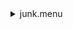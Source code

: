 <details><summary>junk.menu</summary><blockquote><pre><details><summary>all_wavelength_coronal_flat.cbk</summary><blockquote><pre><details><summary>setupFlat.rcp</summary><blockquote><pre>rcpname diffuser  in&#x1F4D5;  diffuser  in 
rcpname cover out&#x1F4D5;  cover out 
rcpname occ		out&#x1F4D5;  occ		out 
rcpname shut	out&#x1F4D5;  shut	out 
rcpname calib	out&#x1F4D5;  calib	out 
The above code block covers:0.00 minutes of camera integration + hardware moves and overhead</pre></blockquote></details><details><summary>setupDark.rcp</summary><blockquote><pre>rcpname shut	in&#x1F4D5;  shut	in 
The above code block covers:0.00 minutes of camera integration + hardware moves and overhead</pre></blockquote></details><details><summary>&#x1F4D9; dark_01wave_1beam_16sums_10rep_BOTH.rcp</summary><blockquote><pre>rcpname shut	in&#x1F4D5;  shut	in 
rcpname data	rcam	both	656.28	16&#x1F4D9;  data	rcam	both	656.28	16 
rcpname data	rcam	both	656.28	16&#x1F4D9;  data	rcam	both	656.28	16 
rcpname data	rcam	both	656.28	16&#x1F4D9;  data	rcam	both	656.28	16 
rcpname data	rcam	both	656.28	16&#x1F4D9;  data	rcam	both	656.28	16 
rcpname data	rcam	both	656.28	16&#x1F4D9;  data	rcam	both	656.28	16 
rcpname data	rcam	both	656.28	16&#x1F4D9;  data	rcam	both	656.28	16 
rcpname data	rcam	both	656.28	16&#x1F4D9;  data	rcam	both	656.28	16 
rcpname data	rcam	both	656.28	16&#x1F4D9;  data	rcam	both	656.28	16 
rcpname data	rcam	both	656.28	16&#x1F4D9;  data	rcam	both	656.28	16 
rcpname data	rcam	both	656.28	16&#x1F4D9;  data	rcam	both	656.28	16 
The above code block covers:0.90 minutes of camera integration + hardware moves and overhead</pre></blockquote></details><details><summary>setupFlat.rcp</summary><blockquote><pre>rcpname diffuser  in&#x1F4D5;  diffuser  in 
rcpname cover out&#x1F4D5;  cover out 
rcpname occ		out&#x1F4D5;  occ		out 
rcpname shut	out&#x1F4D5;  shut	out 
rcpname calib	out&#x1F4D5;  calib	out 
The above code block covers:0.00 minutes of camera integration + hardware moves and overhead</pre></blockquote></details><details><summary>637_FW.rcp</summary><blockquote><pre>rcpname prefilterrange 637&#x1F4D5;  prefilterrange 637 
The above code block covers:0.00 minutes of camera integration + hardware moves and overhead</pre></blockquote></details><details><summary>&#x1F4D8; 637_03wave_2beam_16sums_4rep_BOTH.rcp</summary><blockquote><pre>rcpname data	rcam	both	 637.35	   16&#x1F4D8;  data	rcam	both	 637.35	   16 
rcpname data	rcam	both	 637.40	   16&#x1F4D8;  data	rcam	both	 637.40	   16 
rcpname data	rcam	both	 637.45	   16&#x1F4D8;  data	rcam	both	 637.45	   16 
rcpname data	tcam	both	 637.35	   16&#x1F4D8;  data	tcam	both	 637.35	   16 
rcpname data	tcam	both	 637.40	   16&#x1F4D8;  data	tcam	both	 637.40	   16 
rcpname data	tcam	both	 637.45	   16&#x1F4D8;  data	tcam	both	 637.45	   16 
rcpname data	rcam	both	 637.35	   16&#x1F4D8;  data	rcam	both	 637.35	   16 
rcpname data	rcam	both	 637.40	   16&#x1F4D8;  data	rcam	both	 637.40	   16 
rcpname data	rcam	both	 637.45	   16&#x1F4D8;  data	rcam	both	 637.45	   16 
rcpname data	tcam	both	 637.35	   16&#x1F4D8;  data	tcam	both	 637.35	   16 
rcpname data	tcam	both	 637.40	   16&#x1F4D8;  data	tcam	both	 637.40	   16 
rcpname data	tcam	both	 637.45	   16&#x1F4D8;  data	tcam	both	 637.45	   16 
rcpname data	rcam	both	 637.35	   16&#x1F4D8;  data	rcam	both	 637.35	   16 
rcpname data	rcam	both	 637.40	   16&#x1F4D8;  data	rcam	both	 637.40	   16 
rcpname data	rcam	both	 637.45	   16&#x1F4D8;  data	rcam	both	 637.45	   16 
rcpname data	tcam	both	 637.35	   16&#x1F4D8;  data	tcam	both	 637.35	   16 
rcpname data	tcam	both	 637.40	   16&#x1F4D8;  data	tcam	both	 637.40	   16 
rcpname data	tcam	both	 637.45	   16&#x1F4D8;  data	tcam	both	 637.45	   16 
rcpname data	rcam	both	 637.35	   16&#x1F4D8;  data	rcam	both	 637.35	   16 
rcpname data	rcam	both	 637.40	   16&#x1F4D8;  data	rcam	both	 637.40	   16 
rcpname data	rcam	both	 637.45	   16&#x1F4D8;  data	rcam	both	 637.45	   16 
rcpname data	tcam	both	 637.35	   16&#x1F4D8;  data	tcam	both	 637.35	   16 
rcpname data	tcam	both	 637.40	   16&#x1F4D8;  data	tcam	both	 637.40	   16 
rcpname data	tcam	both	 637.45	   16&#x1F4D8;  data	tcam	both	 637.45	   16 
The above code block covers:2.17 minutes of camera integration + hardware moves and overhead</pre></blockquote></details><details><summary>670_FW.rcp</summary><blockquote><pre>rcpname prefilterrange 670&#x1F4D5;  prefilterrange 670 
The above code block covers:0.00 minutes of camera integration + hardware moves and overhead</pre></blockquote></details><details><summary>&#x1F4D8; 670_03wave_2beam_16sums_4rep_BOTH.rcp</summary><blockquote><pre>rcpname data	rcam	both	 670.11	   16&#x1F4D8;  data	rcam	both	 670.11	   16 
rcpname data	rcam	both	 670.16	   16&#x1F4D8;  data	rcam	both	 670.16	   16 
rcpname data	rcam	both	 670.21	   16&#x1F4D8;  data	rcam	both	 670.21	   16 
rcpname data	tcam	both	 670.11	   16&#x1F4D8;  data	tcam	both	 670.11	   16 
rcpname data	tcam	both	 670.16	   16&#x1F4D8;  data	tcam	both	 670.16	   16 
rcpname data	tcam	both	 670.21	   16&#x1F4D8;  data	tcam	both	 670.21	   16 
rcpname data	rcam	both	 670.11	   16&#x1F4D8;  data	rcam	both	 670.11	   16 
rcpname data	rcam	both	 670.16	   16&#x1F4D8;  data	rcam	both	 670.16	   16 
rcpname data	rcam	both	 670.21	   16&#x1F4D8;  data	rcam	both	 670.21	   16 
rcpname data	tcam	both	 670.11	   16&#x1F4D8;  data	tcam	both	 670.11	   16 
rcpname data	tcam	both	 670.16	   16&#x1F4D8;  data	tcam	both	 670.16	   16 
rcpname data	tcam	both	 670.21	   16&#x1F4D8;  data	tcam	both	 670.21	   16 
rcpname data	rcam	both	 670.11	   16&#x1F4D8;  data	rcam	both	 670.11	   16 
rcpname data	rcam	both	 670.16	   16&#x1F4D8;  data	rcam	both	 670.16	   16 
rcpname data	rcam	both	 670.21	   16&#x1F4D8;  data	rcam	both	 670.21	   16 
rcpname data	tcam	both	 670.11	   16&#x1F4D8;  data	tcam	both	 670.11	   16 
rcpname data	tcam	both	 670.16	   16&#x1F4D8;  data	tcam	both	 670.16	   16 
rcpname data	tcam	both	 670.21	   16&#x1F4D8;  data	tcam	both	 670.21	   16 
rcpname data	rcam	both	 670.11	   16&#x1F4D8;  data	rcam	both	 670.11	   16 
rcpname data	rcam	both	 670.16	   16&#x1F4D8;  data	rcam	both	 670.16	   16 
rcpname data	rcam	both	 670.21	   16&#x1F4D8;  data	rcam	both	 670.21	   16 
rcpname data	tcam	both	 670.11	   16&#x1F4D8;  data	tcam	both	 670.11	   16 
rcpname data	tcam	both	 670.16	   16&#x1F4D8;  data	tcam	both	 670.16	   16 
rcpname data	tcam	both	 670.21	   16&#x1F4D8;  data	tcam	both	 670.21	   16 
The above code block covers:2.17 minutes of camera integration + hardware moves and overhead</pre></blockquote></details><details><summary>706_FW.rcp</summary><blockquote><pre>rcpname prefilterrange 706&#x1F4D5;  prefilterrange 706 
The above code block covers:0.00 minutes of camera integration + hardware moves and overhead</pre></blockquote></details><details><summary>&#x1F4D8; 706_03wave_2beam_16sums_4rep_BLUE.rcp</summary><blockquote><pre>rcpname data	rcam	blue	 706.13	   16&#x1F4D8;  data	rcam	blue	 706.13	   16 
rcpname data	rcam	blue	 706.20	   16&#x1F4D8;  data	rcam	blue	 706.20	   16 
rcpname data	rcam	blue	 706.27	   16&#x1F4D8;  data	rcam	blue	 706.27	   16 
rcpname data	tcam	blue	 706.13	   16&#x1F4D8;  data	tcam	blue	 706.13	   16 
rcpname data	tcam	blue	 706.20	   16&#x1F4D8;  data	tcam	blue	 706.20	   16 
rcpname data	tcam	blue	 706.27	   16&#x1F4D8;  data	tcam	blue	 706.27	   16 
rcpname data	rcam	blue	 706.13	   16&#x1F4D8;  data	rcam	blue	 706.13	   16 
rcpname data	rcam	blue	 706.20	   16&#x1F4D8;  data	rcam	blue	 706.20	   16 
rcpname data	rcam	blue	 706.27	   16&#x1F4D8;  data	rcam	blue	 706.27	   16 
rcpname data	tcam	blue	 706.13	   16&#x1F4D8;  data	tcam	blue	 706.13	   16 
rcpname data	tcam	blue	 706.20	   16&#x1F4D8;  data	tcam	blue	 706.20	   16 
rcpname data	tcam	blue	 706.27	   16&#x1F4D8;  data	tcam	blue	 706.27	   16 
rcpname data	rcam	blue	 706.13	   16&#x1F4D8;  data	rcam	blue	 706.13	   16 
rcpname data	rcam	blue	 706.20	   16&#x1F4D8;  data	rcam	blue	 706.20	   16 
rcpname data	rcam	blue	 706.27	   16&#x1F4D8;  data	rcam	blue	 706.27	   16 
rcpname data	tcam	blue	 706.13	   16&#x1F4D8;  data	tcam	blue	 706.13	   16 
rcpname data	tcam	blue	 706.20	   16&#x1F4D8;  data	tcam	blue	 706.20	   16 
rcpname data	tcam	blue	 706.27	   16&#x1F4D8;  data	tcam	blue	 706.27	   16 
rcpname data	rcam	blue	 706.13	   16&#x1F4D8;  data	rcam	blue	 706.13	   16 
rcpname data	rcam	blue	 706.20	   16&#x1F4D8;  data	rcam	blue	 706.20	   16 
rcpname data	rcam	blue	 706.27	   16&#x1F4D8;  data	rcam	blue	 706.27	   16 
rcpname data	tcam	blue	 706.13	   16&#x1F4D8;  data	tcam	blue	 706.13	   16 
rcpname data	tcam	blue	 706.20	   16&#x1F4D8;  data	tcam	blue	 706.20	   16 
rcpname data	tcam	blue	 706.27	   16&#x1F4D8;  data	tcam	blue	 706.27	   16 
The above code block covers:2.17 minutes of camera integration + hardware moves and overhead</pre></blockquote></details><details><summary>761_FW.rcp</summary><blockquote><pre>rcpname prefilterrange 761&#x1F4D5;  prefilterrange 761 
The above code block covers:0.00 minutes of camera integration + hardware moves and overhead</pre></blockquote></details><details><summary>&#x1F4D8; 761_03wave_2beam_16sums_4rep_BOTH.rcp</summary><blockquote><pre>rcpname data	rcam	both	 761.04	   16&#x1F4D8;  data	rcam	both	 761.04	   16 
rcpname data	rcam	both	 761.10	   16&#x1F4D8;  data	rcam	both	 761.10	   16 
rcpname data	rcam	both	 761.16	   16&#x1F4D8;  data	rcam	both	 761.16	   16 
rcpname data	tcam	both	 761.04	   16&#x1F4D8;  data	tcam	both	 761.04	   16 
rcpname data	tcam	both	 761.10	   16&#x1F4D8;  data	tcam	both	 761.10	   16 
rcpname data	tcam	both	 761.16	   16&#x1F4D8;  data	tcam	both	 761.16	   16 
rcpname data	rcam	both	 761.04	   16&#x1F4D8;  data	rcam	both	 761.04	   16 
rcpname data	rcam	both	 761.10	   16&#x1F4D8;  data	rcam	both	 761.10	   16 
rcpname data	rcam	both	 761.16	   16&#x1F4D8;  data	rcam	both	 761.16	   16 
rcpname data	tcam	both	 761.04	   16&#x1F4D8;  data	tcam	both	 761.04	   16 
rcpname data	tcam	both	 761.10	   16&#x1F4D8;  data	tcam	both	 761.10	   16 
rcpname data	tcam	both	 761.16	   16&#x1F4D8;  data	tcam	both	 761.16	   16 
rcpname data	rcam	both	 761.04	   16&#x1F4D8;  data	rcam	both	 761.04	   16 
rcpname data	rcam	both	 761.10	   16&#x1F4D8;  data	rcam	both	 761.10	   16 
rcpname data	rcam	both	 761.16	   16&#x1F4D8;  data	rcam	both	 761.16	   16 
rcpname data	tcam	both	 761.04	   16&#x1F4D8;  data	tcam	both	 761.04	   16 
rcpname data	tcam	both	 761.10	   16&#x1F4D8;  data	tcam	both	 761.10	   16 
rcpname data	tcam	both	 761.16	   16&#x1F4D8;  data	tcam	both	 761.16	   16 
rcpname data	rcam	both	 761.04	   16&#x1F4D8;  data	rcam	both	 761.04	   16 
rcpname data	rcam	both	 761.10	   16&#x1F4D8;  data	rcam	both	 761.10	   16 
rcpname data	rcam	both	 761.16	   16&#x1F4D8;  data	rcam	both	 761.16	   16 
rcpname data	tcam	both	 761.04	   16&#x1F4D8;  data	tcam	both	 761.04	   16 
rcpname data	tcam	both	 761.10	   16&#x1F4D8;  data	tcam	both	 761.10	   16 
rcpname data	tcam	both	 761.16	   16&#x1F4D8;  data	tcam	both	 761.16	   16 
The above code block covers:2.17 minutes of camera integration + hardware moves and overhead</pre></blockquote></details><details><summary>789_FW.rcp</summary><blockquote><pre>rcpname prefilterrange 789&#x1F4D5;  prefilterrange 789 
The above code block covers:0.00 minutes of camera integration + hardware moves and overhead</pre></blockquote></details><details><summary>&#x1F4D8; 789_03wave_2beam_16sums_4rep_BOTH.rcp</summary><blockquote><pre>rcpname data	rcam	both	 789.33	   16&#x1F4D8;  data	rcam	both	 789.33	   16 
rcpname data	rcam	both	 789.40	   16&#x1F4D8;  data	rcam	both	 789.40	   16 
rcpname data	rcam	both	 789.47	   16&#x1F4D8;  data	rcam	both	 789.47	   16 
rcpname data	tcam	both	 789.33	   16&#x1F4D8;  data	tcam	both	 789.33	   16 
rcpname data	tcam	both	 789.40	   16&#x1F4D8;  data	tcam	both	 789.40	   16 
rcpname data	tcam	both	 789.47	   16&#x1F4D8;  data	tcam	both	 789.47	   16 
rcpname data	rcam	both	 789.33	   16&#x1F4D8;  data	rcam	both	 789.33	   16 
rcpname data	rcam	both	 789.40	   16&#x1F4D8;  data	rcam	both	 789.40	   16 
rcpname data	rcam	both	 789.47	   16&#x1F4D8;  data	rcam	both	 789.47	   16 
rcpname data	tcam	both	 789.33	   16&#x1F4D8;  data	tcam	both	 789.33	   16 
rcpname data	tcam	both	 789.40	   16&#x1F4D8;  data	tcam	both	 789.40	   16 
rcpname data	tcam	both	 789.47	   16&#x1F4D8;  data	tcam	both	 789.47	   16 
rcpname data	rcam	both	 789.33	   16&#x1F4D8;  data	rcam	both	 789.33	   16 
rcpname data	rcam	both	 789.40	   16&#x1F4D8;  data	rcam	both	 789.40	   16 
rcpname data	rcam	both	 789.47	   16&#x1F4D8;  data	rcam	both	 789.47	   16 
rcpname data	tcam	both	 789.33	   16&#x1F4D8;  data	tcam	both	 789.33	   16 
rcpname data	tcam	both	 789.40	   16&#x1F4D8;  data	tcam	both	 789.40	   16 
rcpname data	tcam	both	 789.47	   16&#x1F4D8;  data	tcam	both	 789.47	   16 
rcpname data	rcam	both	 789.33	   16&#x1F4D8;  data	rcam	both	 789.33	   16 
rcpname data	rcam	both	 789.40	   16&#x1F4D8;  data	rcam	both	 789.40	   16 
rcpname data	rcam	both	 789.47	   16&#x1F4D8;  data	rcam	both	 789.47	   16 
rcpname data	tcam	both	 789.33	   16&#x1F4D8;  data	tcam	both	 789.33	   16 
rcpname data	tcam	both	 789.40	   16&#x1F4D8;  data	tcam	both	 789.40	   16 
rcpname data	tcam	both	 789.47	   16&#x1F4D8;  data	tcam	both	 789.47	   16 
The above code block covers:2.17 minutes of camera integration + hardware moves and overhead</pre></blockquote></details><details><summary>802_FW.rcp</summary><blockquote><pre>rcpname prefilterrange 802&#x1F4D5;  prefilterrange 802 
The above code block covers:0.00 minutes of camera integration + hardware moves and overhead</pre></blockquote></details><details><summary>&#x1F4D8; 802_03wave_2beam_16sums_4rep_BOTH.rcp</summary><blockquote><pre>rcpname data	rcam	both	 802.35	   16&#x1F4D8;  data	rcam	both	 802.35	   16 
rcpname data	rcam	both	 802.41	   16&#x1F4D8;  data	rcam	both	 802.41	   16 
rcpname data	rcam	both	 802.47	   16&#x1F4D8;  data	rcam	both	 802.47	   16 
rcpname data	tcam	both	 802.35	   16&#x1F4D8;  data	tcam	both	 802.35	   16 
rcpname data	tcam	both	 802.41	   16&#x1F4D8;  data	tcam	both	 802.41	   16 
rcpname data	tcam	both	 802.47	   16&#x1F4D8;  data	tcam	both	 802.47	   16 
rcpname data	rcam	both	 802.35	   16&#x1F4D8;  data	rcam	both	 802.35	   16 
rcpname data	rcam	both	 802.41	   16&#x1F4D8;  data	rcam	both	 802.41	   16 
rcpname data	rcam	both	 802.47	   16&#x1F4D8;  data	rcam	both	 802.47	   16 
rcpname data	tcam	both	 802.35	   16&#x1F4D8;  data	tcam	both	 802.35	   16 
rcpname data	tcam	both	 802.41	   16&#x1F4D8;  data	tcam	both	 802.41	   16 
rcpname data	tcam	both	 802.47	   16&#x1F4D8;  data	tcam	both	 802.47	   16 
rcpname data	rcam	both	 802.35	   16&#x1F4D8;  data	rcam	both	 802.35	   16 
rcpname data	rcam	both	 802.41	   16&#x1F4D8;  data	rcam	both	 802.41	   16 
rcpname data	rcam	both	 802.47	   16&#x1F4D8;  data	rcam	both	 802.47	   16 
rcpname data	tcam	both	 802.35	   16&#x1F4D8;  data	tcam	both	 802.35	   16 
rcpname data	tcam	both	 802.41	   16&#x1F4D8;  data	tcam	both	 802.41	   16 
rcpname data	tcam	both	 802.47	   16&#x1F4D8;  data	tcam	both	 802.47	   16 
rcpname data	rcam	both	 802.35	   16&#x1F4D8;  data	rcam	both	 802.35	   16 
rcpname data	rcam	both	 802.41	   16&#x1F4D8;  data	rcam	both	 802.41	   16 
rcpname data	rcam	both	 802.47	   16&#x1F4D8;  data	rcam	both	 802.47	   16 
rcpname data	tcam	both	 802.35	   16&#x1F4D8;  data	tcam	both	 802.35	   16 
rcpname data	tcam	both	 802.41	   16&#x1F4D8;  data	tcam	both	 802.41	   16 
rcpname data	tcam	both	 802.47	   16&#x1F4D8;  data	tcam	both	 802.47	   16 
The above code block covers:2.17 minutes of camera integration + hardware moves and overhead</pre></blockquote></details><details><summary>991_FW.rcp</summary><blockquote><pre>rcpname prefilterrange 991&#x1F4D5;  prefilterrange 991 
The above code block covers:0.00 minutes of camera integration + hardware moves and overhead</pre></blockquote></details><details><summary>&#x1F4D8; 991_03wave_2beam_16sums_4rep_BOTH.rcp</summary><blockquote><pre>rcpname data	rcam	both	 991.17	   16&#x1F4D8;  data	rcam	both	 991.17	   16 
rcpname data	rcam	both	 991.26	   16&#x1F4D8;  data	rcam	both	 991.26	   16 
rcpname data	rcam	both	 991.35	   16&#x1F4D8;  data	rcam	both	 991.35	   16 
rcpname data	tcam	both	 991.17	   16&#x1F4D8;  data	tcam	both	 991.17	   16 
rcpname data	tcam	both	 991.26	   16&#x1F4D8;  data	tcam	both	 991.26	   16 
rcpname data	tcam	both	 991.35	   16&#x1F4D8;  data	tcam	both	 991.35	   16 
rcpname data	rcam	both	 991.17	   16&#x1F4D8;  data	rcam	both	 991.17	   16 
rcpname data	rcam	both	 991.26	   16&#x1F4D8;  data	rcam	both	 991.26	   16 
rcpname data	rcam	both	 991.35	   16&#x1F4D8;  data	rcam	both	 991.35	   16 
rcpname data	tcam	both	 991.17	   16&#x1F4D8;  data	tcam	both	 991.17	   16 
rcpname data	tcam	both	 991.26	   16&#x1F4D8;  data	tcam	both	 991.26	   16 
rcpname data	tcam	both	 991.35	   16&#x1F4D8;  data	tcam	both	 991.35	   16 
rcpname data	rcam	both	 991.17	   16&#x1F4D8;  data	rcam	both	 991.17	   16 
rcpname data	rcam	both	 991.26	   16&#x1F4D8;  data	rcam	both	 991.26	   16 
rcpname data	rcam	both	 991.35	   16&#x1F4D8;  data	rcam	both	 991.35	   16 
rcpname data	tcam	both	 991.17	   16&#x1F4D8;  data	tcam	both	 991.17	   16 
rcpname data	tcam	both	 991.26	   16&#x1F4D8;  data	tcam	both	 991.26	   16 
rcpname data	tcam	both	 991.35	   16&#x1F4D8;  data	tcam	both	 991.35	   16 
rcpname data	rcam	both	 991.17	   16&#x1F4D8;  data	rcam	both	 991.17	   16 
rcpname data	rcam	both	 991.26	   16&#x1F4D8;  data	rcam	both	 991.26	   16 
rcpname data	rcam	both	 991.35	   16&#x1F4D8;  data	rcam	both	 991.35	   16 
rcpname data	tcam	both	 991.17	   16&#x1F4D8;  data	tcam	both	 991.17	   16 
rcpname data	tcam	both	 991.26	   16&#x1F4D8;  data	tcam	both	 991.26	   16 
rcpname data	tcam	both	 991.35	   16&#x1F4D8;  data	tcam	both	 991.35	   16 
The above code block covers:2.17 minutes of camera integration + hardware moves and overhead</pre></blockquote></details><details><summary>1074_FW.rcp</summary><blockquote><pre>rcpname prefilterrange 1074&#x1F4D5;  prefilterrange 1074 
The above code block covers:0.00 minutes of camera integration + hardware moves and overhead</pre></blockquote></details><details><summary>&#x1F4D8; 1074_03wave_2beam_16sums_4rep_BOTH.rcp</summary><blockquote><pre>rcpname data	rcam	both	1074.59	   16&#x1F4D8;  data	rcam	both	1074.59	   16 
rcpname data	rcam	both	1074.70	   16&#x1F4D8;  data	rcam	both	1074.70	   16 
rcpname data	rcam	both	1074.81	   16&#x1F4D8;  data	rcam	both	1074.81	   16 
rcpname data	tcam	both	1074.59	   16&#x1F4D8;  data	tcam	both	1074.59	   16 
rcpname data	tcam	both	1074.70	   16&#x1F4D8;  data	tcam	both	1074.70	   16 
rcpname data	tcam	both	1074.81	   16&#x1F4D8;  data	tcam	both	1074.81	   16 
rcpname data	rcam	both	1074.59	   16&#x1F4D8;  data	rcam	both	1074.59	   16 
rcpname data	rcam	both	1074.70	   16&#x1F4D8;  data	rcam	both	1074.70	   16 
rcpname data	rcam	both	1074.81	   16&#x1F4D8;  data	rcam	both	1074.81	   16 
rcpname data	tcam	both	1074.59	   16&#x1F4D8;  data	tcam	both	1074.59	   16 
rcpname data	tcam	both	1074.70	   16&#x1F4D8;  data	tcam	both	1074.70	   16 
rcpname data	tcam	both	1074.81	   16&#x1F4D8;  data	tcam	both	1074.81	   16 
rcpname data	rcam	both	1074.59	   16&#x1F4D8;  data	rcam	both	1074.59	   16 
rcpname data	rcam	both	1074.70	   16&#x1F4D8;  data	rcam	both	1074.70	   16 
rcpname data	rcam	both	1074.81	   16&#x1F4D8;  data	rcam	both	1074.81	   16 
rcpname data	tcam	both	1074.59	   16&#x1F4D8;  data	tcam	both	1074.59	   16 
rcpname data	tcam	both	1074.70	   16&#x1F4D8;  data	tcam	both	1074.70	   16 
rcpname data	tcam	both	1074.81	   16&#x1F4D8;  data	tcam	both	1074.81	   16 
rcpname data	rcam	both	1074.59	   16&#x1F4D8;  data	rcam	both	1074.59	   16 
rcpname data	rcam	both	1074.70	   16&#x1F4D8;  data	rcam	both	1074.70	   16 
rcpname data	rcam	both	1074.81	   16&#x1F4D8;  data	rcam	both	1074.81	   16 
rcpname data	tcam	both	1074.59	   16&#x1F4D8;  data	tcam	both	1074.59	   16 
rcpname data	tcam	both	1074.70	   16&#x1F4D8;  data	tcam	both	1074.70	   16 
rcpname data	tcam	both	1074.81	   16&#x1F4D8;  data	tcam	both	1074.81	   16 
The above code block covers:2.17 minutes of camera integration + hardware moves and overhead</pre></blockquote></details><details><summary>1079_FW.rcp</summary><blockquote><pre>rcpname prefilterrange 1079&#x1F4D5;  prefilterrange 1079 
The above code block covers:0.00 minutes of camera integration + hardware moves and overhead</pre></blockquote></details><details><summary>&#x1F4D8; 1079_03wave_2beam_16sums_4rep_BOTH.rcp</summary><blockquote><pre>rcpname data	rcam	both	1079.69	   16&#x1F4D8;  data	rcam	both	1079.69	   16 
rcpname data	rcam	both	1079.80	   16&#x1F4D8;  data	rcam	both	1079.80	   16 
rcpname data	rcam	both	1079.91	   16&#x1F4D8;  data	rcam	both	1079.91	   16 
rcpname data	tcam	both	1079.69	   16&#x1F4D8;  data	tcam	both	1079.69	   16 
rcpname data	tcam	both	1079.80	   16&#x1F4D8;  data	tcam	both	1079.80	   16 
rcpname data	tcam	both	1079.91	   16&#x1F4D8;  data	tcam	both	1079.91	   16 
rcpname data	rcam	both	1079.69	   16&#x1F4D8;  data	rcam	both	1079.69	   16 
rcpname data	rcam	both	1079.80	   16&#x1F4D8;  data	rcam	both	1079.80	   16 
rcpname data	rcam	both	1079.91	   16&#x1F4D8;  data	rcam	both	1079.91	   16 
rcpname data	tcam	both	1079.69	   16&#x1F4D8;  data	tcam	both	1079.69	   16 
rcpname data	tcam	both	1079.80	   16&#x1F4D8;  data	tcam	both	1079.80	   16 
rcpname data	tcam	both	1079.91	   16&#x1F4D8;  data	tcam	both	1079.91	   16 
rcpname data	rcam	both	1079.69	   16&#x1F4D8;  data	rcam	both	1079.69	   16 
rcpname data	rcam	both	1079.80	   16&#x1F4D8;  data	rcam	both	1079.80	   16 
rcpname data	rcam	both	1079.91	   16&#x1F4D8;  data	rcam	both	1079.91	   16 
rcpname data	tcam	both	1079.69	   16&#x1F4D8;  data	tcam	both	1079.69	   16 
rcpname data	tcam	both	1079.80	   16&#x1F4D8;  data	tcam	both	1079.80	   16 
rcpname data	tcam	both	1079.91	   16&#x1F4D8;  data	tcam	both	1079.91	   16 
rcpname data	rcam	both	1079.69	   16&#x1F4D8;  data	rcam	both	1079.69	   16 
rcpname data	rcam	both	1079.80	   16&#x1F4D8;  data	rcam	both	1079.80	   16 
rcpname data	rcam	both	1079.91	   16&#x1F4D8;  data	rcam	both	1079.91	   16 
rcpname data	tcam	both	1079.69	   16&#x1F4D8;  data	tcam	both	1079.69	   16 
rcpname data	tcam	both	1079.80	   16&#x1F4D8;  data	tcam	both	1079.80	   16 
rcpname data	tcam	both	1079.91	   16&#x1F4D8;  data	tcam	both	1079.91	   16 
The above code block covers:2.17 minutes of camera integration + hardware moves and overhead</pre></blockquote></details><details><summary>setupDark.rcp</summary><blockquote><pre>rcpname shut	in&#x1F4D5;  shut	in 
The above code block covers:0.00 minutes of camera integration + hardware moves and overhead</pre></blockquote></details>The above code block covers:20.42 minutes of camera integration + hardware moves and overhead</pre></blockquote></details></pre></blockquote></details>